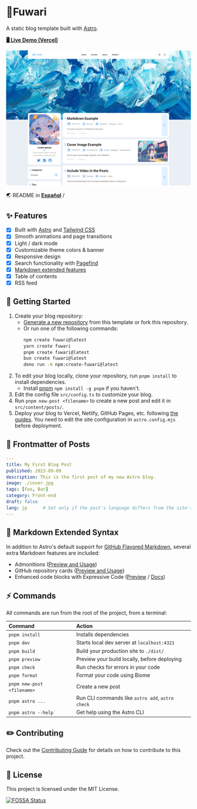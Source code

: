 # 🍥Fuwari  
A static blog template built with [Astro](https://astro.build).

[**🖥️ Live Demo (Vercel)**](https://fuwari.vercel.app)

![Preview Image](https://raw.githubusercontent.com/saicaca/resource/main/fuwari/home.png)

🌏 README in
[**Español**](https://github.com/saicaca/fuwari/blob/main/docs/README.es.md) /

## ✨ Features

- [x] Built with [Astro](https://astro.build) and [Tailwind CSS](https://tailwindcss.com)
- [x] Smooth animations and page transitions
- [x] Light / dark mode
- [x] Customizable theme colors & banner
- [x] Responsive design
- [x] Search functionality with [Pagefind](https://pagefind.app/)
- [x] [Markdown extended features](https://github.com/saicaca/fuwari?tab=readme-ov-file#-markdown-extended-syntax)
- [x] Table of contents
- [x] RSS feed

## 🚀 Getting Started

1. Create your blog repository:
    - [Generate a new repository](https://github.com/saicaca/fuwari/generate) from this template or fork this repository.
    - Or run one of the following commands:
       ```sh
       npm create fuwari@latest
       yarn create fuwari
       pnpm create fuwari@latest
       bun create fuwari@latest
       deno run -A npm:create-fuwari@latest
       ```
2. To edit your blog locally, clone your repository, run `pnpm install` to install dependencies.
    - Install [pnpm](https://pnpm.io) `npm install -g pnpm` if you haven't.
3. Edit the config file `src/config.ts` to customize your blog.
4. Run `pnpm new-post <filename>` to create a new post and edit it in `src/content/posts/`.
5. Deploy your blog to Vercel, Netlify, GitHub Pages, etc. following [the guides](https://docs.astro.build/en/guides/deploy/). You need to edit the site configuration in `astro.config.mjs` before deployment.

## 📝 Frontmatter of Posts

```yaml
---
title: My First Blog Post
published: 2023-09-09
description: This is the first post of my new Astro blog.
image: ./cover.jpg
tags: [Foo, Bar]
category: Front-end
draft: false
lang: jp      # Set only if the post's language differs from the site's language in `config.ts`
---
```

## 🧩 Markdown Extended Syntax

In addition to Astro's default support for [GitHub Flavored Markdown](https://github.github.com/gfm/), several extra Markdown features are included:

- Admonitions ([Preview and Usage](https://fuwari.vercel.app/posts/markdown-extended/#admonitions))
- GitHub repository cards ([Preview and Usage](https://fuwari.vercel.app/posts/markdown-extended/#github-repository-cards))
- Enhanced code blocks with Expressive Code ([Preview](https://fuwari.vercel.app/posts/expressive-code/) / [Docs](https://expressive-code.com/))

## ⚡ Commands

All commands are run from the root of the project, from a terminal:

| Command                    | Action                                              |
|:---------------------------|:----------------------------------------------------|
| `pnpm install`             | Installs dependencies                               |
| `pnpm dev`                 | Starts local dev server at `localhost:4321`         |
| `pnpm build`               | Build your production site to `./dist/`             |
| `pnpm preview`             | Preview your build locally, before deploying        |
| `pnpm check`               | Run checks for errors in your code                  |
| `pnpm format`              | Format your code using Biome                        |
| `pnpm new-post <filename>` | Create a new post                                   |
| `pnpm astro ...`           | Run CLI commands like `astro add`, `astro check`    |
| `pnpm astro --help`        | Get help using the Astro CLI                        |

## ✏️ Contributing

Check out the [Contributing Guide](https://github.com/saicaca/fuwari/blob/main/CONTRIBUTING.md) for details on how to contribute to this project.

## 📄 License

This project is licensed under the MIT License.

[![FOSSA Status](https://app.fossa.com/api/projects/git%2Bgithub.com%2Fsaicaca%2Ffuwari.svg?type=large&issueType=license)](https://app.fossa.com/projects/git%2Bgithub.com%2Fsaicaca%2Ffuwari?ref=badge_large&issueType=license)
